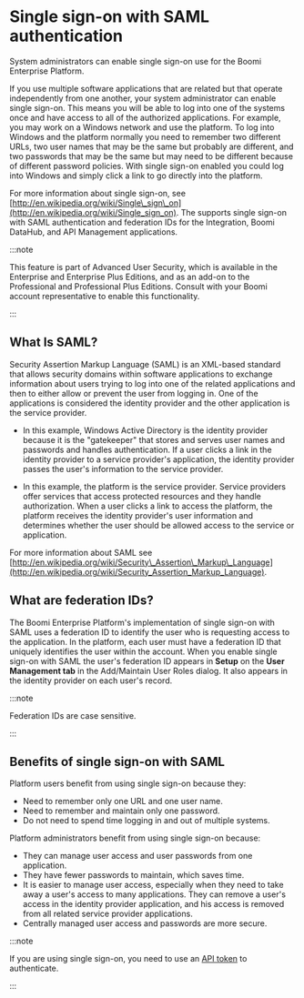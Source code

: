 # Single sign-on with SAML authentication

<head>
  <meta name="guidename" content="Platform"/>
  <meta name="context" content="GUID-71c031d5-5912-4255-bb8e-61a129afabc1"/>
</head>

System administrators can enable single sign-on use for the Boomi Enterprise Platform.

If you use multiple software applications that are related but that operate independently from one another, your system administrator can enable single sign-on. This means you will be able to log into one of the systems once and have access to all of the authorized applications. For example, you may work on a Windows network and use the platform. To log into Windows and the platform normally you need to remember two different URLs, two user names that may be the same but probably are different, and two passwords that may be the same but may need to be different because of different password policies. With single sign-on enabled you could log into Windows and simply click a link to go directly into the platform.

For more information about single sign-on, see [http://en.wikipedia.org/wiki/Single\_sign\_on](http://en.wikipedia.org/wiki/Single_sign_on). The supports single sign-on with SAML authentication and federation IDs for the Integration, Boomi DataHub, and API Management applications.

:::note

This feature is part of Advanced User Security, which is available in the Enterprise and Enterprise Plus Editions, and as an add-on to the Professional and Professional Plus Editions. Consult with your Boomi account representative to enable this functionality.

:::

## What Is SAML?

Security Assertion Markup Language \(SAML\) is an XML-based standard that allows security domains within software applications to exchange information about users trying to log into one of the related applications and then to either allow or prevent the user from logging in. One of the applications is considered the identity provider and the other application is the service provider.

- In this example, Windows Active Directory is the identity provider because it is the "gatekeeper" that stores and serves user names and passwords and handles authentication. If a user clicks a link in the identity provider to a service provider's application, the identity provider passes the user's information to the service provider.

- In this example, the platform is the service provider. Service providers offer services that access protected resources and they handle authorization. When a user clicks a link to access the platform, the platform receives the identity provider's user information and determines whether the user should be allowed access to the service or application.

For more information about SAML see [http://en.wikipedia.org/wiki/Security\_Assertion\_Markup\_Language](http://en.wikipedia.org/wiki/Security_Assertion_Markup_Language).

## What are federation IDs?

The Boomi Enterprise Platform's implementation of single sign-on with SAML uses a federation ID to identify the user who is requesting access to the application. In the platform, each user must have a federation ID that uniquely identifies the user within the account. When you enable single sign-on with SAML the user's federation ID appears in **Setup** on the **User Management tab** in the Add/Maintain User Roles dialog. It also appears in the identity provider on each user's record.

:::note

Federation IDs are case sensitive.

:::

## Benefits of single sign-on with SAML

Platform users benefit from using single sign-on because they:

- Need to remember only one URL and one user name.
- Need to remember and maintain only one password.
- Do not need to spend time logging in and out of multiple systems.

Platform administrators benefit from using single sign-on because:

- They can manage user access and user passwords from one application.
- They have fewer passwords to maintain, which saves time.
- It is easier to manage user access, especially when they need to take away a user's access to many applications. They can remove a user's access in the identity provider application, and his access is removed from all related service provider applications.
- Centrally managed user access and passwords are more secure.

:::note

If you are using single sign-on, you need to use an [API token](../Platform/int-AtomSphere_API_Tokens_page_6a75a1f6-709c-4b08-b3bd-85fe2ac02e18.md) to authenticate.

:::
